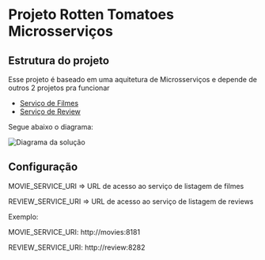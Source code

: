 # Projeto Rotten Tomatoes Microsserviços

## Estrutura do projeto
Esse projeto é baseado em uma aquitetura de Microsserviços e depende de outros 2 projetos pra funcionar

- [Serviço de Filmes](https://github.com/MarcioDeAlmeidaRosa/movie)
- [Serviço de Review](https://github.com/MarcioDeAlmeidaRosa/review)

Segue abaixo o diagrama:

![Diagrama da solução](./img/diagrama.png)

## Configuração

MOVIE_SERVICE_URI => URL de acesso ao serviço de listagem de filmes

REVIEW_SERVICE_URI => URL de acesso ao serviço de listagem de reviews

Exemplo:

MOVIE_SERVICE_URI: http://movies:8181

REVIEW_SERVICE_URI: http://review:8282


